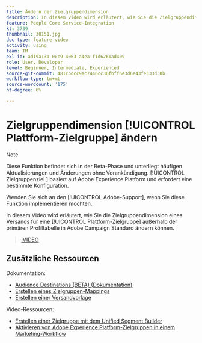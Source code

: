 ```yaml
---
title: Ändern der Zielgruppendimension
description: In diesem Video wird erläutert, wie Sie die Zielgruppendimension eines Versands für eine Platform-Zielgruppe außerhalb der primären Profiltabelle in Adobe Campaign Standard ändern.
feature: People Core Service-Integration
kt: 3739
thumbnail: 30151.jpg
doc-type: feature video
activity: using
team: TM
exl-id: ad19a131-00c9-4063-a4ea-f1d6261ad409
role: User, Developer
level: Beginner, Intermediate, Experienced
source-git-commit: 481cbdcc9ac7446cc36fbff6e3d6e43fe333d30b
workflow-type: tm+mt
source-wordcount: '175'
ht-degree: 6%

---
```


# Zielgruppendimension [!UICONTROL Plattform-Zielgruppe] ändern

>[!NOTE]
>
>Diese Funktion befindet sich in der Beta-Phase und unterliegt häufigen Aktualisierungen und Änderungen ohne Vorankündigung. [!UICONTROL Zielgruppenziel ] basiert auf Adobe Experience Platform und erfordert eine bestimmte Konfiguration.
>
>Wenden Sie sich an den [!UICONTROL Adobe-Support], wenn Sie diese Funktion implementieren möchten.

In diesem Video wird erläutert, wie Sie die Zielgruppendimension eines Versands für eine [!UICONTROL Plattform-Zielgruppe] außerhalb der primären Profiltabelle in Adobe Campaign Standard ändern können.

>[!VIDEO](https://video.tv.adobe.com/v/30151?quality=12)

## Zusätzliche Ressourcen

Dokumentation:

* [Audience Destinations (BETA) (Dokumentation)](https://experienceleague.adobe.com/docs/campaign-standard-learn/tutorials/profiles-and-audiences/audience-destinations/audience-destinations-overview.html?lang=en)
* [Erstellen eines Zielgruppen-Mappings](https://experienceleague.adobe.com/docs/campaign-standard/using/administrating/application-settings/target-mappings-in-campaign.html?lang=en)
* [Erstellen einer Versandvorlage](https://experienceleague.adobe.com/docs/campaign-standard/using/getting-started/marketing-plans/marketing-activity-templates.html?lang=en)

Video-Ressourcen:

* [Erstellen einer Zielgruppe mit dem Unified Segment Builder](/help/profiles-and-audiences/audience-destinations/creating-audiences-using-segment-builder.md)
* [Aktivieren von Adobe Experience Platform-Zielgruppen in einem Marketing-Workflow](/help/profiles-and-audiences/audience-destinations/activating-aep-audiences.md)

